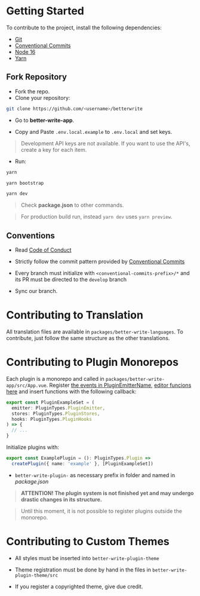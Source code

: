 # Getting Started

To contribute to the project, install the following dependencies:

- [Git](https://git-scm.com/)
- [Conventional Commits](https://www.conventionalcommits.org/en/v1.0.0/)
- [Node 16](https://nodejs.org/en/)
- [Yarn](https://yarnpkg.com/)

## Fork Repository

- Fork the repo.
- Clone your repository:

```bash
git clone https://github.com/<username>/betterwrite
```

- Go to **better-write-app**.

- Copy and Paste `.env.local.example` to `.env.local` and set keys.

> Development API keys are not available. If you want to use the API's, create a key for each item.

- Run:

```bash
yarn

yarn bootstrap

yarn dev
```

> Check **package.json** to other commands.

> For production build run, instead `yarn dev` uses `yarn preview`.

## Conventions

- Read [Code of Conduct](./CODE_OF_CONDUCT.md)

- Strictly follow the commit pattern provided by [Conventional Commits](https://www.conventionalcommits.org/en/v1.0.0/)

- Every branch must initialize with `<conventional-commits-prefix>/*` and its PR must be directed to the `develop` branch

- Sync our branch.

# Contributing to Translation

All translation files are available in `packages/better-write-languages`. To contribute, just follow the same structure as the other translations.

# Contributing to Plugin Monorepos

Each plugin is a monorepo and called in `packages/better-write-app/src/App.vue`. Register [the events in PluginEmitterName](https://github.com/Novout/betterwrite/blob/main/packages/better-write-types/src/plugin/core.ts), [editor funcions here](https://github.com/Novout/betterwrite/blob/main/packages/better-write-plugin-core/src/on.ts) and insert functions with the following callback:

```ts
export const PluginExampleSet = (
  emitter: PluginTypes.PluginEmitter,
  stores: PluginTypes.PluginStores,
  hooks: PluginTypes.PluginHooks
) => {
  // ...
}
```

Initialize plugins with:

```ts
export const ExamplePlugin = (): PluginTypes.Plugin =>
  createPlugin({ name: 'example' }, [PluginExampleSet])
```

- `better-write-plugin-` as necessary prefix in folder and named in *package.json*

> **ATTENTION! The plugin system is not finished yet and may undergo drastic changes in its structure.**

> Until this moment, it is not possible to register plugins outside the monorepo.

# Contributing to Custom Themes

- All styles must be inserted into `better-write-plugin-theme`

- Theme registration must be done by hand in the files in `better-write-plugin-theme/src`

- If you register a copyrighted theme, give due credit.